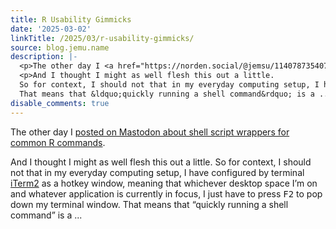 ```yaml
---
title: R Usability Gimmicks
date: '2025-03-02'
linkTitle: /2025/03/r-usability-gimmicks/
source: blog.jemu.name
description: |-
  <p>The other day I <a href="https://norden.social/@jemsu/114078735407359852">posted on Mastodon about shell script wrappers for common R commands</a>.</p>
  <p>And I thought I might as well flesh this out a little.
  So for context, I should not that in my everyday computing setup, I have configured by terminal <a href="https://iterm2.com/">iTerm2</a> as a hotkey window, meaning that whichever desktop space I&rsquo;m on and whatever application is currently in focus, I just have to press <kbd>F2</kbd> to pop down my terminal window.
  That means that &ldquo;quickly running a shell command&rdquo; is a ...
disable_comments: true
---
```

<p>The other day I <a href="https://norden.social/@jemsu/114078735407359852">posted on Mastodon about shell script wrappers for common R commands</a>.</p>
<p>And I thought I might as well flesh this out a little.
So for context, I should not that in my everyday computing setup, I have configured by terminal <a href="https://iterm2.com/">iTerm2</a> as a hotkey window, meaning that whichever desktop space I&rsquo;m on and whatever application is currently in focus, I just have to press <kbd>F2</kbd> to pop down my terminal window.
That means that &ldquo;quickly running a shell command&rdquo; is a ...